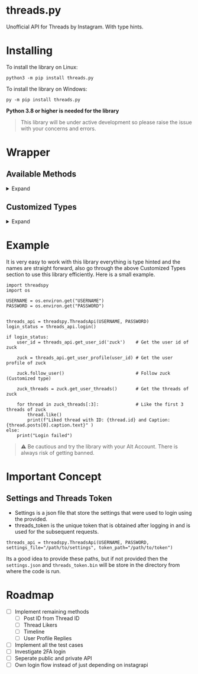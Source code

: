 # threads.py
Unofficial API for Threads by Instagram. With type hints.

# Installing
To install the library on Linux:

`python3 -m pip install threads.py`

To install the library on Windows:

`py -m pip install threads.py`

**Python 3.8 or higher is needed for the library**

> This library will be under active development so please raise the issue with your concerns and errors.


# Wrapper

## Available Methods
<details>
<summary>Expand</summary>

1. `login(self) -> bool`
   - Description: Logs in the user and obtains the private API token.
   - Returns: bool - True if login is successful, False otherwise.

2. `get_user_id(self, username: str, instagram: bool = False) -> int`
   - Description: Gets the user ID from either Threads or Instagram for the corresponding username.
   - Parameters:
     - username (str): The username to get the ID for.
     - instagram (bool, optional): If True, search for the user on Instagram. Default is False.
   - Returns: int - The user ID.

3. `get_user_profile(self, user_id: int) -> ThreadsUser`
   - Description: Gets the user profile for a given user ID.
   - Parameters:
     - user_id (int): The user ID.
   - Returns: ThreadsUser - The ThreadsUser object containing user profile information.

4. `search_user(self, query: str) -> SearchUsersResponse`
   - Description: Searches for users based on a query string provided.
   - Parameters:
     - query (str): The search query.
   - Returns: SearchUsersResponse - The response object containing search results.

5. `get_thread(self, user_id: int) -> ThreadResponse`
   - Description: Gets the thread information for a given thread ID.
   - Parameters:
     - user_id (int): The thread ID.
   - Returns: ThreadResponse - The response object containing thread information.

6. `get_user_threads(self, user_id: int) -> List[Thread]`
   - Description: Gets the threads associated with a user with the provided user ID.
   - Parameters:
     - user_id (int): The user ID.
   - Returns: List[Thread] - A list of Thread objects.

7. `get_user_followers(self, user_id: int) -> UserFollowersResponse`
   - Description: Gets the followers of a user with the provided user ID.
   - Parameters:
     - user_id (int): The user ID.
   - Returns: UserFollowersResponse - The response object containing follower information.

8. `get_user_following(self, user_id: int) -> UserFollowingResponse`
   - Description: Gets the users a user is following.
   - Parameters:
     - user_id (int): The user ID.
   - Returns: UserFollowingResponse - The response object containing following information.

9. `get_friendship_status(self, user_id: int) -> FriendshipStatusResponse`
   - Description: Gets the friendship status with another user.
   - Parameters:
     - user_id (int): The user ID.
   - Returns: FriendshipStatusResponse - The response object containing friendship status.

10. `follow_user(self, user_id: int) -> FriendshipStatusResponse`
    - Description: Follows a user with the provided user ID.
    - Parameters:
      - user_id (int): The user ID.
    - Returns: FriendshipStatusResponse - The response object containing friendship status after following.

11. `unfollow_user(self, user_id: int) -> FriendshipStatusResponse`
    - Description: Unfollows a user with the provided user ID.
    - Parameters:
      - user_id (int): The user ID.
    - Returns: FriendshipStatusResponse - The response object containing friendship status after unfollowing.

12. `mute_user(self, user_id: int) -> FriendshipStatusResponse`
    - Description: Mutes a user with the provided user ID.
    - Parameters:
      - user_id (int): The user ID.
    - Returns: FriendshipStatusResponse - The response object containing friendship status after muting.

13. `unmute_user(self, user_id: int) -> FriendshipStatusResponse`
    - Description: Unmutes a user with the provided user ID.
    - Parameters:
      - user_id (int): The user ID.
    - Returns: FriendshipStatusResponse - The response object containing friendship status after unmuting.

14. `restrict_user(self, user_id: int) -> RestrictResponse`
    - Description: Restricts a user with the provided user ID.
    - Parameters:
      - user_id (int): The user ID.
    - Returns: RestrictResponse - The response object containing restrict status.

15. `unrestrict_user(self, user_id: int) -> RestrictResponse`
    - Description: Unrestricts a user with the provided user ID.
    - Parameters:
      - user_id (int): The user ID.
    - Returns: RestrictResponse - The response object containing restrict status after unrestricting.

16. `block_user(self, user_id: int) -> FriendshipStatusResponse`
    - Description: Blocks a user with the provided user ID.
    - Parameters:
      - user_id (int): The user ID.
    - Returns: FriendshipStatusResponse - The response object containing friendship status after blocking.

17. `unblock_user(self, user_id: int) -> FriendshipStatusResponse`
    - Description: Unblocks a user with the provided user ID.
    - Parameters:
      - user_id (int): The user ID.
    - Returns: FriendshipStatusResponse - The response object containing friendship status after unblocking.

18. `like(self, thread_id: int) -> bool`
    - Description: Likes a thread with the provided thread ID.
    - Parameters:
      - thread_id (int): The ID of the thread to like.
    - Returns: bool - True if the like is successful, False otherwise.

19. `unlike(self, thread_id: int) -> bool`
    - Description: Unlikes a thread with the provided thread ID.
    - Parameters:
      - thread_id (int): The ID of the thread to unlike.
    - Returns: bool - True if the unlike is successful, False otherwise.

20. `repost(self, thread_id: int) -> RepostData`
    - Description: Reposts a thread with the provided thread ID.
    - Parameters:
      - thread_id (int): The ID of the thread to repost.
    - Returns: RepostData - The response object containing repost data.

21. `unrepost(self, original_thread_id: int) -> bool`
    - Description: Unreposts a thread with the provided original thread ID.
    - Parameters:
      - thread_id (int): The ID of the original thread to unrepost.
    - Returns: bool - True if the unrepost is successful, False otherwise.

22. `delete(self, thread_id: int) -> bool`
    - Description: Deletes a thread with the provided thread ID.
    - Parameters:
      - thread_id (int): The ID of the thread to delete.
    - Returns: bool - True if the deletion is successful, False otherwise.

23. `create(self, text: str, url: str = None, image: Optional[Union[str, List]] = None, reply_to: int = None) -> dict`
    - Description: Creates a new thread.
    - Parameters:
        - text (str): The text content of the thread.
        - url (str, optional): The URL to include in the thread. Default is None.
        - image (str or list, optional): The image or list of images to include in the thread. Default is None.
        - reply_to (int, optional): The ID of the thread to reply to. Default is None.
    - Returns: dict - The response JSON containing the details of the newly created thread.

</details>

## Customized Types

<details>
<summary>Expand</summary>

## 1. Threads User

1. **get_user_threads() -> List[Thread]**
   - Returns: List[Thread]
   - Description: Get the threads of this user.

2. **get_user_followers() -> UserFollowersResponse**
   - Returns: UserFollowersResponse
   - Description: Get this user's followers.

3. **get_user_following() -> UserFollowingResponse**
   - Returns: UserFollowingResponse
   - Description: Get the users followed by this user.

4. **get_friendship_status() -> FriendshipStatusResponse**
   - Returns: FriendshipStatusResponse
   - Description: Get the friendship status of this user with the logged-in user.

5. **follow_user() -> FriendshipStatusResponse**
   - Returns: FriendshipStatusResponse
   - Description: Follow this user.

6. **unfollow_user() -> FriendshipStatusResponse**
   - Returns: FriendshipStatusResponse
   - Description: Unfollow this user.

7. **mute_user() -> FriendshipStatusResponse**
   - Returns: FriendshipStatusResponse
   - Description: Mute this user.

8. **unmute_user() -> FriendshipStatusResponse**
   - Returns: FriendshipStatusResponse
   - Description: Unmute this user.

9. **restrict_user() -> RestrictResponse**
    - Returns: RestrictResponse
    - Description: Restrict this user.

10. **unrestrict_user() -> RestrictResponse**
    - Returns: RestrictResponse
    - Description: Unrestrict this user.

11. **block_user() -> FriendshipStatusResponse**
    - Returns: FriendshipStatusResponse
    - Description: Block this user.

12. **unblock_user() -> FriendshipStatusResponse**
    - Returns: FriendshipStatusResponse
    - Description: Unblock this user.

## 2. Thread

1. `like`
   - Returns: `bool`
   - Description: Likes this thread. Returns `True` if the liking is successful, `False` otherwise.

2. `unlike`
   - Returns: `bool`
   - Description: Unlikes this thread. Returns `True` if the unliking is successful, `False` otherwise.

3. `repost`
   - Returns: `RepostData`
   - Description: Reposts this thread. Returns the data associated with the repost.

4. `unrepost`
   - Returns: `bool`
   - Description: Un-reposts this thread. Returns `True` if the un-reposting is successful, `False` otherwise.

5. `delete`
   - Returns: `bool`
   - Description: Deletes this thread. Returns `True` if the deletion is successful, `False` otherwise.

</details>



# Example

It is very easy to work with this library everything is type hinted and the names are straight forward, also go through the above Customized Types section to use this library efficiently. Here is a small example.

    import threadspy
    import os

    USERNAME = os.environ.get("USERNAME")
    PASSWORD = os.environ.get("PASSWORD")


    threads_api = threadspy.ThreadsApi(USERNAME, PASSWORD)
    login_status = threads_api.login()

    if login_status:
        user_id = threads_api.get_user_id('zuck')    # Get the user id of zuck
        
        zuck = threads_api.get_user_profile(user_id) # Get the user profile of zuck
        
        zuck.follow_user()                           # Follow zuck (Customized type)
        
        zuck_threads = zuck.get_user_threads()       # Get the threads of zuck

        for thread in zuck_threads[:3]:              # Like the first 3 threads of zuck
            thread.like()
            print(f"Liked thread with ID: {thread.id} and Caption: {thread.posts[0].caption.text}" )
    else:
        print("Login failed")

> ⚠️ Be cautious and try the library with your Alt Account. There is always risk of getting banned.  

# Important Concept
## Settings and Threads Token

- Settings is a json file that store the settings that were used to login using the provided.
- threads_token is the unique token that is obtained after logging in and is used for the subsequent requests.

`threads_api = threadspy.ThreadsApi(USERNAME, PASSWORD, settings_file="/path/to/settings", token_path="/path/to/token")`

Its a good idea to provide these paths, but if not provided then the `settings.json` and `threads_token.bin` will be store in the directory from where the code is run.

# Roadmap

- [ ] Implement remaining methods
  - [ ] Post ID from Thread ID
  - [ ] Thread Likers
  - [ ] Timeline
  - [ ] User Profile Replies
- [ ] Implement all the test cases
- [ ] Investigate 2FA login
- [ ] Seperate public and private API
- [ ] Own login flow instead of just depending on instagrapi